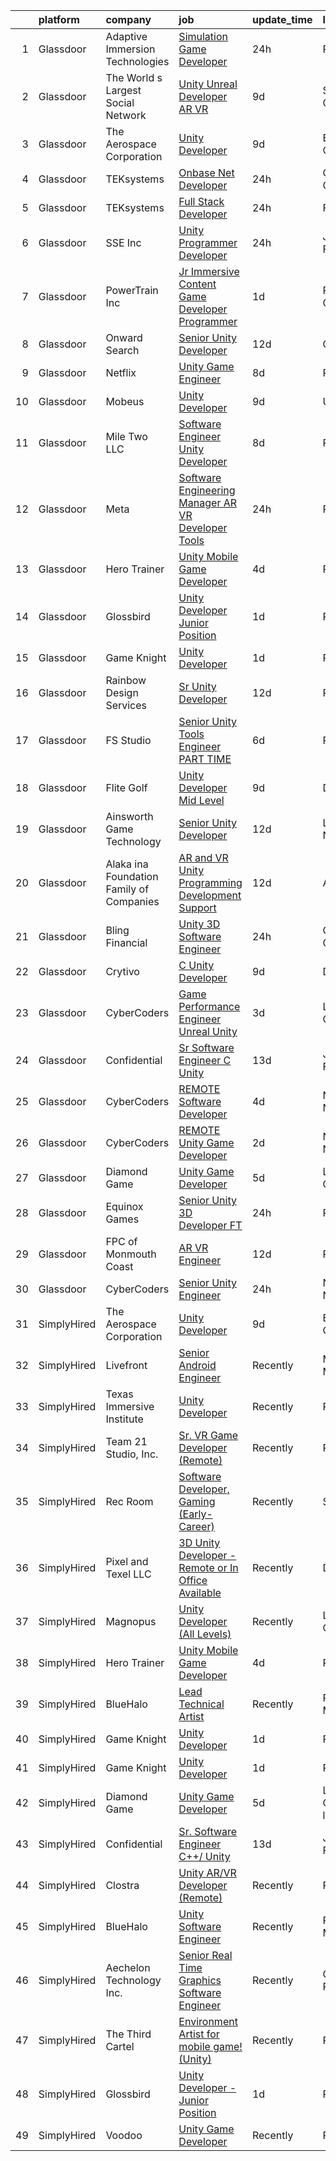 

|    | platform    | company                                  | job                                                                                                                                                                                                                                                                                                                                                                                                                                                                                                                                                                                                                                                                                                                                                                                                                                                                                                                                                                                                                                                                                                                                                                                                                                                                                                                                                                                                                                                       | update_time   | location                    |
|---:|:------------|:-----------------------------------------|:----------------------------------------------------------------------------------------------------------------------------------------------------------------------------------------------------------------------------------------------------------------------------------------------------------------------------------------------------------------------------------------------------------------------------------------------------------------------------------------------------------------------------------------------------------------------------------------------------------------------------------------------------------------------------------------------------------------------------------------------------------------------------------------------------------------------------------------------------------------------------------------------------------------------------------------------------------------------------------------------------------------------------------------------------------------------------------------------------------------------------------------------------------------------------------------------------------------------------------------------------------------------------------------------------------------------------------------------------------------------------------------------------------------------------------------------------------|:--------------|:----------------------------|
|  1 | Glassdoor   | Adaptive Immersion Technologies          | [Simulation Game Developer](https://www.glassdoor.com/partner/jobListing.htm?pos=105&ao=1110586&s=58&guid=0000018243930a7dafdf5627b1c2985c&src=GD_JOB_AD&t=SR&vt=w&ea=1&cs=1_9bb57b8b&cb=1658991086596&jobListingId=1008033134992&cpc=BAB9AA3F436D8911&jrtk=3-0-1g91p62lcia3r801-1g91p62lr2a6o000-8696b9e614df0506--6NYlbfkN0Ah9U34QtNT-Rg7ow0I6j33eRcaaM9l7k5iW_6MlROAU0HQnuUL2uxLKSiskT1dvNKJrLJNOcVfRYh6zJkw4erGg5h66n8ksKwr6mUwUADIHrzs_MmvP5G2FHV5Qsh4jlJ6hb429Zq0t_uQi2QjuGsQrYuVHVmrbkVoaVQkHIdGtPuDinc7CtWL0V7Omp8Ej6dYUGXT2LBkMaS_z7lC5qa4gE0wbJsCaLkRxgnXg7Fc-Y01JJgO-YL3ZMdEjWMq56lF92ojn4i6D6WbOinOj1YSoDfvvIa2asPrN-zgHBQCQ7oDTyUF-VQPqzIcHbkBzC-45_KkLZFfR7GpYfoN7ty-y4uQDKHaQQCeLT5eVgFKVcHZinIkHtf8Ipu42w64K39hiGEK5lMLBrQ57dzucbC1jBXbdue5BUmbTyAcizokI4sNk4ci635L7xQ0OXFV-Q9Pi6v6YoNViHd9GHqdm8LlXezglLXC5LjBqjD1d7jCrH9Ly2Svypni_FnmyNy4FJg%3D)                                                                                                                                                                                                                                                                                                                                                                                                                                                                                                                                                                                        | 24h           | Remote                      |
|  2 | Glassdoor   | The World s Largest Social Network       | [Unity Unreal Developer  AR VR ](https://www.glassdoor.com/partner/jobListing.htm?pos=113&ao=1110586&s=58&guid=0000018243930a7dafdf5627b1c2985c&src=GD_JOB_AD&t=SR&vt=w&ea=1&cs=1_87c53de4&cb=1658991086597&jobListingId=1008012651983&cpc=C4A69CCDBB3B9599&jrtk=3-0-1g91p62lcia3r801-1g91p62lr2a6o000-6a9687f16436b173--6NYlbfkN0DSgjPPcnEdvoK3uuxfISLALE6pB1FR7YSHOr_tSg5_QGIhoz_2VqUepdcKLBLI_zRvkDZhvtF_k8miCmwKmbQ_d86ghCkWK5Iyn9zY4XJYRa_cJlbg1rLK4zZUQXMOjDscXw6-RhjxJQyns7_2qNLXsUWksOCT123nD7wpF_Hivl8vz11EM2MF6o0t9Tm5l0PzRYLw1yBYJQOMtp1jjto4DmKa5rrvUzFAXrYY6M1MCnBrzxX8qlzBLKZtYXYaYdSo0JojmxPxOyN3kKoBO-yZWYOWPUNwhqAgflpop3yQXJdis0I47hPl-7riuwHhZwWjC8y7SqtQHbwr1iyRoka2MuVIoOCvC8bBadAWDwlKqe7miyQWBwwC188bK35oNbiXpBDyTLJio5V4yX0f7fCYqX5mEhjNu1ywAUV0IKv3wpLHaSbbNBP4h40jQx-ugkZWyJGLWbKXXNeQxCvo5aSRXfNaPaeT9nkaWyBoQUV7CsY_ZqF9daXjatwqTxERHycbjgpeIxDDIXW02w8msal41DD5eF6kYVhEQGt4Bqvo5iKBqYV6lhyju4X1cbk-rL4R4EDd0LA4V0Kl2ZHFoK5y)                                                                                                                                                                                                                                                                                                                                                                                                                                                                                                 | 9d            | Sausalito, CA               |
|  3 | Glassdoor   | The Aerospace Corporation                | [Unity Developer](https://www.glassdoor.com/partner/jobListing.htm?pos=120&ao=1136043&s=58&guid=0000018243930a7dafdf5627b1c2985c&src=GD_JOB_AD&t=SR&vt=w&cs=1_96c33d3a&cb=1658991086597&jobListingId=1008012132764&jrtk=3-0-1g91p62lcia3r801-1g91p62lr2a6o000-fef2804917813571-)                                                                                                                                                                                                                                                                                                                                                                                                                                                                                                                                                                                                                                                                                                                                                                                                                                                                                                                                                                                                                                                                                                                                                                          | 9d            | El Segundo, CA              |
|  4 | Glassdoor   | TEKsystems                               | [Onbase  Net Developer](https://www.glassdoor.com/partner/jobListing.htm?pos=111&ao=1110586&s=58&guid=0000018243930a7dafdf5627b1c2985c&src=GD_JOB_AD&t=SR&vt=w&cs=1_eb2284d6&cb=1658991086596&jobListingId=1008034370842&cpc=FA84DF7EA1EC2398&jrtk=3-0-1g91p62lcia3r801-1g91p62lr2a6o000-0ca14e4fe02f0af5--6NYlbfkN0AuKz8EBO1xHDEL7V2YF9xF3dC_I9B9i-Zw2Jh8clPMK9BxhHDJszxSyW718EipT5PPxAi5weMtksqF2vHBJ1G3YOgLiPeHRisl0cNCROr7fHRVG8GJ_IWmEd-ORzkrENZOOQbWIU9klR3w_H39LluH1zlO64Npoc8gR3MbTLQDhBirq39XGIZXVVGH3M-Fvl1M4Fw5YCgtxjAaa27y6R2HWhDIyIrMmLMxi7Hq6XBwORhyr7-DxO-3exAg3p7qkDCtmRIwKiCidXGBUfyPSRcdOiTU4mR29uo1lkZw1yHwQuDzmHFipclfYJuzDm38nTO3pBVnHowJ4XD4jbc-UU3YkP9rn0snKx3jtFEU-s3EVgArPF8uUOSuvPBFpvuTygBA4ASCyudm3uf_N6ak4SnqmhweKLN2r5bHrAinvQHjpRThtyTajsR7Fmxcl3nrgRdJbGDZi5AI5aBId8nhDRRRfh_MamvcsDsRkn0asGu9jyHs5Txz1LC3gtThg0jXlKo4LfM16IikSGuLfz2BAQ6Bq9wtganzDJ19efqmxYGkSsia1_XUYb9UVJN195MVYR0AeB-ZJBBDidjVDPTta62ba3BiCDP7yI66CzOmIhqdb_cQUsrpZH8keGwU9S4B8Ij1PmY4Fjm7ul_Lq-fiwhkdwa_Pq2PkZ7GcIA0ZzfY4dmA7lQNlJ5KxW337k-SmsEZx0K8mXG1yjVp3LpaboTVHcXSUnEV0S1_jbKxSwJusicpHp1mzOjFe8RlsS8brhwPReyeAYxiedKp6D7E10LQ9ANC2wy_aLTWFYBYAWtSqfUrkx-xqAPTCSCnSUtlw-DGm-BDxUouqdIWR3AXaIxbKmIXWHU0VHsaAiZooC9Wgm0N4Z25fS5kG5rDCXnDURHfZKZQF8zfmyXoHAPPTXgUyjkDAe4doQfBoht2iY_CAoPVRhfZTClLvvMZX731oeIlGwPdOIDBX8p125SdM4oGy)                                                                                                               | 24h           | Columbus, OH                |
|  5 | Glassdoor   | TEKsystems                               | [Full Stack Developer](https://www.glassdoor.com/partner/jobListing.htm?pos=114&ao=1110586&s=58&guid=0000018243930a7dafdf5627b1c2985c&src=GD_JOB_AD&t=SR&vt=w&cs=1_0098af7f&cb=1658991086596&jobListingId=1008032881835&cpc=0C139D4CAD5A6DB2&jrtk=3-0-1g91p62lcia3r801-1g91p62lr2a6o000-02bd1351e652d860--6NYlbfkN0AuKz8EBO1xHDEL7V2YF9xF3dC_I9B9i-Zw2Jh8clPMK9BxhHDJszxSyW718EipT5MhhZ-P2MQqZZZOjxl2CMmEhwNuO9vErBFWlB8wpi3t98uJM81mUP-eJr2GvESfoMkzqIWibMgmc7qi9t3ARi-UOeDuxaFY9wXLXWtDTbNuoFDexJ66zMxHg7MheQXyIBwTxqQlnoyY6nxUAKpUu7AqH7fgS-7hCd5S18k_mOhSd7ctTM47GanHWJwoO4gD6TqCN4e-xoVwaw-wnXQDHAHJL7Rif-oywLtGZ_Ys4vbOx38JqREaWggGArSI4rBU0tYRcDnVgmexfWcRVpkUVqdNsdstkLEGWMh4cmQbduellx3fbfmIomxbDVUm6W9KVSEg0XE2zLmwmXSNDn4qzeaFSoCvQri9TFXQMrDUHrsSs4zoqsqLzB9igH0o1Xns4onvjyb7F4DqqkcPAMroZrkXeBYDCEUBnjnmE9eBQb8fzFly4uzc2yiDN3HjhxcuA4nmDOLEyWOtFUPEKF-5E76N7BCVyGcgTc_nn-BBXDCtQwXPqNtnlwYTsnHtqQ2AFAFsallGIoec8HvjiB_Y6LnkkV67cpNrly--ib0cdKW9T5JizotUoGH4Vij2OH0KLKOTClEljR7nKSXnxjbONXF-6jWEmGoYQX1BZAhtKL0FDL7wxQ73qSC9ex7VobrNJB3guwljgEED3Lpf8eYnEVuPf_Tjtla4xoPpM84VvO3DF-omn_VVP5C-75clgmqNh8vofxRPMBqV0NrfZg9b9XLyQadWkQnWoWZR5RzArfVpS0rn-TtlcMqxC0AuftJJlU-mPjWc9uZSVg8jjc5-cCz1NzaDH3WH51Q6WHGYfeG3J1c3LnoXYSKjSfIOnskB-5nK6seGn78PVyJfuLmRj3uJiAEboV7HjIkrEp4Vhatew7VI5O0mB9hpVGSwj1nUVuR6OD2xuw2_TjeR1J-UK11Y)                                                                                                                | 24h           | Fairview, TX                |
|  6 | Glassdoor   | SSE  Inc                                 | [Unity Programmer   Developer](https://www.glassdoor.com/partner/jobListing.htm?pos=103&ao=1110586&s=58&guid=0000018243930a7dafdf5627b1c2985c&src=GD_JOB_AD&t=SR&vt=w&ea=1&cs=1_7483bae2&cb=1658991086595&jobListingId=1008032952269&cpc=DFCAFF9DFE7B86C3&jrtk=3-0-1g91p62lcia3r801-1g91p62lr2a6o000-c60d7b5e97d280c9--6NYlbfkN0AtlW_omU2Xx3W-19HQ_drmTKCWebiHnmA5lS5PDL5G8VZrnQuVcD_r9GbyfiHorOaVlqJFcRuC1tCYXXK5McGjtzs1ZBWqtl6s_28ZvrycVHNB-dJV-WNASvb4z_IRjy9G800QBPtoWhyEF-J9jMGnGMskKsuKQflc6YHbTIhhYVP3OUbaGisWKhNoFkq1gg72QZsgW2CUuMePFf3CYPLoB5fnq0cqTBjDB7aRm6GKPbJdbqff4bq-r9QrUqNEhqV7w8NZeGMr6RIdlffApOSfbsGr1vmX_v6NAOLE_tZBP8RjR12A840t4vQZdEw50_0O14dKEROrHNcHUdWGHjLS2m0QU1axYm8Gqhw6tIZaOYhdgkWzpKZaRpeQ4DJskGAbGX3tK69IKdkMVuMjSYV31zJ37EMnvugq6QDE27Ull0uqP8hQ7u0C4PnfqnSbqjFU4mEQmI4GwyvZNDuJOM_Zok5c3ZIXKrUXVIbBp4peDqrOVQPSo7Xty1W8Nzrs-gOHXZozP0eg6w%3D%3D)                                                                                                                                                                                                                                                                                                                                                                                                                                                                                                                                                                       | 24h           | Jacksonville, FL            |
|  7 | Glassdoor   | PowerTrain  Inc                          | [Jr  Immersive Content Game Developer Programmer](https://www.glassdoor.com/partner/jobListing.htm?pos=107&ao=1110586&s=58&guid=0000018243930a7dafdf5627b1c2985c&src=GD_JOB_AD&t=SR&vt=w&ea=1&cs=1_d2abc91f&cb=1658991086596&jobListingId=1008030602062&cpc=DE56C24FF6DEC286&jrtk=3-0-1g91p62lcia3r801-1g91p62lr2a6o000-f62ff9b56f72018a--6NYlbfkN0C2SVAOpOeIWQkPp9EeCSLxTLheLRty2uanDx8E9nXZ3pmbkvOHM_Gwwus2r3fNoolEYkN1VGJpPfjyWCegGSMp0iAO4hKGzb6Q48tkl4LCq-6KpGg2T1_3Ll-GSlQ-Sil_K6KIm6ILenfzWCP46nXt0XaF9-PwC6Gzt6nZD1_lkilBD3wpoUy5lEiDlmsZKwsV2jdEtfpb6A7Iwg10VrbAMePjueWPtG-EucJ8xWSrWLssC5zVbdJJ54KusRLeOcPMUUwjlbLPdF2gvaQ2GCDGXiNBKbkTQzWfbrpVhf7Ry_h3NXkY4wvO9EfYct-quqJVr_YtpRv7QkDgGx1igfOwMVMQBqRqsMmRSWBMzbhZ-1jg5Bjrd65hPszS9goH-Awxih7JOUs_WXcpRTM8vbzr2vPf5RF0AZRxg_jvMuqKbGJiiwn8xHFifugYQV60-ZqbcIiVuG9xmRIoQAmQ8M8X9J_AliLdu2MCHXT3cBycAihPr-Zr7j_mgrTJZOKpcSHqW6tfSj5jJQ%3D%3D)                                                                                                                                                                                                                                                                                                                                                                                                                                                                                                                                                    | 1d            | Panama City, FL             |
|  8 | Glassdoor   | Onward Search                            | [Senior Unity Developer](https://www.glassdoor.com/partner/jobListing.htm?pos=106&ao=1110586&s=58&guid=0000018243930a7dafdf5627b1c2985c&src=GD_JOB_AD&t=SR&vt=w&cs=1_165c05b7&cb=1658991086595&jobListingId=1008009126466&cpc=C0FAF87ADD587446&jrtk=3-0-1g91p62lcia3r801-1g91p62lr2a6o000-a00b5ca1fb24b99d--6NYlbfkN0B7YoEZZ2QAGDyEGGmBPAUWSHc1Mt3sMCn9FehKcWA3w8FH2hNAUDUUK56wYZ9jEGsXCxu_85K9uRy8dOwbEGhZNxipk61hwP0-Sk-yec9ZHp0cveDUNV7Ty3Fe5lxwgZMJjTROxwIX3CoB0-Hqf7feHG1fmuiRwJl8CuBisDYKFsTOaZffaNu6xHU5ZmK9W09hzA9pHl9gWjgeFjHykEKjnKadXDkj2p92C9t-eAIA3UFRYlfPBAy77yLWefKFQRQCDNDbHjZ8U-rokXQra8eaJYikTHiKYoMqTEyqMY3fHrbfsGV9joMXKBatsC_c25M8NnwnQMt6lhMB4EjJdegAHD_XQqY8-RVfNAtwI77b-43x_8EXNP5NYw6zkHL59VvDhx7osBMhxwp0M8I2VMAMbT7lrivwr9QbpF8CEOwADu5CAdSJ1Vt2hRGs6SNhg_uEb7XesR3_e2Y3mDG00qrRfH-i0pAxYEinPwxEzrq_GiNfTwWq68Ddc0CwyhWRcxdI1ugWcT6jR15gjp_5we6VWj2E8lSZUzoALjR4H9002kb6apPpMxx9fKLTYEW0NJqwUqmAdRaWNzZiSzpY5LdtEjK733vaMG0XjGHtjXOBdUbD00OpqV_RMMKco-YRbsWFJLYofRe9yZlUzRPNMUoNCuOSO-wdjB8cpiSGY-B11pSR9J__NKvPvhjCnJE7NPOfvOvKiocjMnyclYbFwKQ8xbZRbG6cDhe-2IsdGVNcre0BSg6LPMiT6zBVU6klUslQkA_TN8gvwWgKYivMz62dZVTz0NjjG_9yT1gElJuxJCFvXmLFxc3RwW7MUEcYxp21oNqLphThOU13yfRgiUNz2yi6mF8X6lSN73PFNxoMxJfKKINh8ZAsO7I9fxMxrXLcAjhE8gujjuE22V039AIJw88K4wtqhGkOU43VcObVXaW53Cuxgi-pF9QizZzJ3SYZ8_wn2k3PvGb2-lz-wzrr7VhM_t3WGP_ygD_egfKqxar1SixHOo6l)                                                                              | 12d           | Ontario, CA                 |
|  9 | Glassdoor   | Netflix                                  | [Unity Game Engineer](https://www.glassdoor.com/partner/jobListing.htm?pos=126&ao=1136043&s=58&guid=0000018243930a7dafdf5627b1c2985c&src=GD_JOB_AD&t=SR&vt=w&cs=1_78414b2a&cb=1658991086598&jobListingId=1008015997451&jrtk=3-0-1g91p62lcia3r801-1g91p62lr2a6o000-f56fa1ba437b8b5b-)                                                                                                                                                                                                                                                                                                                                                                                                                                                                                                                                                                                                                                                                                                                                                                                                                                                                                                                                                                                                                                                                                                                                                                      | 8d            | Remote                      |
| 10 | Glassdoor   | Mobeus                                   | [Unity Developer](https://www.glassdoor.com/partner/jobListing.htm?pos=119&ao=1136043&s=58&guid=0000018243930a7dafdf5627b1c2985c&src=GD_JOB_AD&t=SR&vt=w&ea=1&cs=1_c58146fc&cb=1658991086597&jobListingId=1008012455848&jrtk=3-0-1g91p62lcia3r801-1g91p62lr2a6o000-8725804754ef9c43-)                                                                                                                                                                                                                                                                                                                                                                                                                                                                                                                                                                                                                                                                                                                                                                                                                                                                                                                                                                                                                                                                                                                                                                     | 9d            | United, WV                  |
| 11 | Glassdoor   | Mile Two  LLC                            | [Software Engineer   Unity Developer](https://www.glassdoor.com/partner/jobListing.htm?pos=130&ao=1136043&s=58&guid=0000018243930a7dafdf5627b1c2985c&src=GD_JOB_AD&t=SR&vt=w&cs=1_dfb15292&cb=1658991086602&jobListingId=1008014844011&jrtk=3-0-1g91p62lcia3r801-1g91p62lr2a6o000-b0d645c653b624b9-)                                                                                                                                                                                                                                                                                                                                                                                                                                                                                                                                                                                                                                                                                                                                                                                                                                                                                                                                                                                                                                                                                                                                                      | 8d            | Remote                      |
| 12 | Glassdoor   | Meta                                     | [Software Engineering Manager  AR VR   Developer Tools](https://www.glassdoor.com/partner/jobListing.htm?pos=108&ao=1110586&s=58&guid=0000018243930a7dafdf5627b1c2985c&src=GD_JOB_AD&t=SR&vt=w&cs=1_2420522e&cb=1658991086596&jobListingId=1008033314231&cpc=BCC169F53084E245&jrtk=3-0-1g91p62lcia3r801-1g91p62lr2a6o000-2b621683bd873ed9--6NYlbfkN0DYl4UJW4r1Vl7FEn6T9F-rD9lpC-0oMJVSiWjK_MGUd5ZxEn957iThda3zHpNlLYMzIMMofjPsMcFAgfZAR4LPTm-VfDD-IC2pjQZ-ok1-flvlvJ1mcUYmCTq3w-eLjkBh4J2IownPfHKQQ57-Cu7Hgz3SS69Euod-Q4gtsyimYu3cZvF6XCUCIVBdM1nOa3xlpfgwG_apEiz-ehMasLIcJ4Czh-FL9pp3er7VNsoayY4i7AQc3YOoAg0E7KRlgcmiXfiIWM_II3yWj9N_eqzoebrJ1BZk496espS5i3WJL4GWe1tlW7Sl0xQuzPe1W0bstymVVKzHEwRKqN20M-8ddQy4QFId4LDY2B0N8-lyKx3PdS1HnrSs9T31gKPrT4hRmxVCPLDkPUKdcKtD94QPN7cehSS44RWwsoq2M6sh3pw6sT0ZN0Ze-DgDeEhqPRD5iDZh_U3pCsbxuck9Aj5o4mnXGoHXHwGKz3-r1UZyNc9MfPAjPyygO4yO4VokvUd6watcymPntI_ZE48pXRqo156O1Ht_8dTwjnyvnwtdnAgsWcxVL-19-1APdyK08VDbC6DDsXP5hkZ_lJ1BGJvRdjjQx7vXc3V789zbeMfxpbrJhpIfXnEM514lgGgUbb4AuxevqupvnFxFFdLdjnWVmfpaGxXOwYvyJuFrBWCqldIsXjQKkS3z7UANmEmDThgKmaC942BZCfkqMUFxqifcH5s1t-3HAX72WslSU5ZEuuRBdsNcsAr0dc0sxuJATfwXhOV7Vl-nnWdhj7o7LrRhIErjpTYr9q4u6WVNsDzRS4ZNB3a7I-bEOIP7mIwdrYscA1RTvXk6YS2aretzQZdgFHBqhj-zGCoXTcb9Qbqs_tgzZ9PvAW_4Qq0HmkxMxJOais_fVgYojkoDk3YyrB0tnP352Sub9rLJouJhYH_RIWeE53ztBOwgSK23WUS-sS_hy_0j_I4G3HcrgMzJit4N6qgGW_temeElUR7watvyNPdnuOCTkdUbz0soxJJUCPcpxvG5n5FvKqA1ErHaPd1bZnnK0uckSRs%3D) | 24h           | Remote                      |
| 13 | Glassdoor   | Hero Trainer                             | [Unity Mobile Game Developer](https://www.glassdoor.com/partner/jobListing.htm?pos=121&ao=1136043&s=58&guid=0000018243930a7dafdf5627b1c2985c&src=GD_JOB_AD&t=SR&vt=w&ea=1&cs=1_af4caeab&cb=1658991086597&jobListingId=1008024775969&jrtk=3-0-1g91p62lcia3r801-1g91p62lr2a6o000-99541d7b00e6f9fc-)                                                                                                                                                                                                                                                                                                                                                                                                                                                                                                                                                                                                                                                                                                                                                                                                                                                                                                                                                                                                                                                                                                                                                         | 4d            | Remote                      |
| 14 | Glassdoor   | Glossbird                                | [Unity Developer   Junior Position](https://www.glassdoor.com/partner/jobListing.htm?pos=118&ao=1136043&s=58&guid=0000018243930a7dafdf5627b1c2985c&src=GD_JOB_AD&t=SR&vt=w&ea=1&cs=1_7b42597a&cb=1658991086597&jobListingId=1008029944967&jrtk=3-0-1g91p62lcia3r801-1g91p62lr2a6o000-151576934f07d12e-)                                                                                                                                                                                                                                                                                                                                                                                                                                                                                                                                                                                                                                                                                                                                                                                                                                                                                                                                                                                                                                                                                                                                                   | 1d            | Remote                      |
| 15 | Glassdoor   | Game Knight                              | [Unity Developer](https://www.glassdoor.com/partner/jobListing.htm?pos=102&ao=1110586&s=58&guid=0000018243930a7dafdf5627b1c2985c&src=GD_JOB_AD&t=SR&vt=w&ea=1&cs=1_7fc8eb91&cb=1658991086595&jobListingId=1008032055088&cpc=1D891ED3EFC3904E&jrtk=3-0-1g91p62lcia3r801-1g91p62lr2a6o000-bac7e78836c4a3d6--6NYlbfkN0CN58sshrO6gM5m_xLiCzywlEx7J3Ic7XqhKZciExLCRDMpD9HyF5OmAOILyBi6JmHVFtJQCTSz-6IEuaCvoi26OWMqsKCJ9rNIuAa58Iwai8gKYaxcSqaAcKar_arilavrOjs4Fd2Gzz3AdxjQ4laPcz8WP9t3pMWyT0r1uuftEQoQylyf9_uTP0DIqboHrUXCR2_r8bzfQiAlim2J-GOLK1JEHUpVwNe7MuW9jHbXigpoLV7WEuEHZrNriJZUWDjbWFSEvvTs4lClMyGmd0i0yTGRo0MntvKXhtyQHU5o6cmq3ScgtFRRBA-Y5Ww23KndErgitSsjdTDyh08rZrtLR8YlxAburWvJ9xGKqWSq18fOYvLNoI9gKk724g0SiH38A5fRvd76E2FH5j-REwy8p-wGhwNxxML-bJIU4w4tL1x8lAB5RX8LmFZ1q_sIbAANRa3ihiiSwn3h1lYFpaZ8vgp4Tn8gZkGnVlw62rjHFEH0PF4y6rcJSUBTc4a50tE%3D)                                                                                                                                                                                                                                                                                                                                                                                                                                                                                                                                                                                                  | 1d            | Remote                      |
| 16 | Glassdoor   | Rainbow Design Services                  | [Sr  Unity Developer](https://www.glassdoor.com/partner/jobListing.htm?pos=125&ao=1136043&s=58&guid=0000018243930a7dafdf5627b1c2985c&src=GD_JOB_AD&t=SR&vt=w&ea=1&cs=1_fc6e7eaf&cb=1658991086598&jobListingId=1008007915028&jrtk=3-0-1g91p62lcia3r801-1g91p62lr2a6o000-bd6aaf863d3efcb2-)                                                                                                                                                                                                                                                                                                                                                                                                                                                                                                                                                                                                                                                                                                                                                                                                                                                                                                                                                                                                                                                                                                                                                                 | 12d           | Remote                      |
| 17 | Glassdoor   | FS Studio                                | [Senior Unity Tools Engineer  PART TIME ](https://www.glassdoor.com/partner/jobListing.htm?pos=128&ao=1136043&s=58&guid=0000018243930a7dafdf5627b1c2985c&src=GD_JOB_AD&t=SR&vt=w&ea=1&cs=1_9fa1161a&cb=1658991086602&jobListingId=1008019916474&jrtk=3-0-1g91p62lcia3r801-1g91p62lr2a6o000-23529c7ceaab3f6a-)                                                                                                                                                                                                                                                                                                                                                                                                                                                                                                                                                                                                                                                                                                                                                                                                                                                                                                                                                                                                                                                                                                                                             | 6d            | Remote                      |
| 18 | Glassdoor   | Flite Golf                               | [Unity Developer   Mid Level](https://www.glassdoor.com/partner/jobListing.htm?pos=104&ao=1110586&s=58&guid=0000018243930a7dafdf5627b1c2985c&src=GD_JOB_AD&t=SR&vt=w&ea=1&cs=1_54ec2888&cb=1658991086595&jobListingId=1008012200941&cpc=9FE5D8D7282D4400&jrtk=3-0-1g91p62lcia3r801-1g91p62lr2a6o000-2ed91eb2bff1af8a--6NYlbfkN0D_KRozbKJx95I3LRYgbj09bqBDFeyQG4s8tCOB31p2DFF3XWjUbq1KyFIz2p5qTCcJE-tfDGeItgF3YqsHxqmWmv_fe83BmlIU0WgDu5uJxBbYiuDddGZhBDpUzgYV_vmtzXvB08EMIDWI2OXG29cWyCnCkApuGpnUrcgpkVhp-EePomp4q814zikpbXCgdd2enet-KEJXJlDah-ZjNX1TBkGImrddhBGr704_eDRtTBn4GK-MFWYnvoi3BnEwMJx79Jg9dWsQvbsSObDaA8Y95SVp8AS6i5TiwV4ls0ijavUtLhb2rKCoi6PgI1kXm-9yr-p6xZmscMuCi2Q3Bg1IzWKqCDYd1X7zmbXWCpF9K5cxGoX5HBh1jzDcYA0aCItlCLZjw3QoLeNLHUa2UsMq8NEU4siPs8yQQH0AGe6vClMsAf5FPwt1EuUs1WfCPC55W4W7DLr_4riCtcZeSsfVusNnNLP4lu_dNWjw2S0FHM19EFPQRqWXg8kH8SAYxXukEvNIqBl1Ng%3D%3D)                                                                                                                                                                                                                                                                                                                                                                                                                                                                                                                                                                        | 9d            | Dallas, TX                  |
| 19 | Glassdoor   | Ainsworth Game Technology                | [Senior Unity Developer](https://www.glassdoor.com/partner/jobListing.htm?pos=127&ao=1136043&s=58&guid=0000018243930a7dafdf5627b1c2985c&src=GD_JOB_AD&t=SR&vt=w&ea=1&cs=1_87812b61&cb=1658991086601&jobListingId=1008008228206&jrtk=3-0-1g91p62lcia3r801-1g91p62lr2a6o000-e4ab6642d59f7f91-)                                                                                                                                                                                                                                                                                                                                                                                                                                                                                                                                                                                                                                                                                                                                                                                                                                                                                                                                                                                                                                                                                                                                                              | 12d           | Las Vegas, NV               |
| 20 | Glassdoor   | Alaka ina Foundation Family of Companies | [AR and VR Unity Programming Development Support](https://www.glassdoor.com/partner/jobListing.htm?pos=110&ao=1110586&s=58&guid=0000018243930a7dafdf5627b1c2985c&src=GD_JOB_AD&t=SR&vt=w&cs=1_b001b829&cb=1658991086596&jobListingId=1008008179347&cpc=1CBFC3E34E2A31FF&jrtk=3-0-1g91p62lcia3r801-1g91p62lr2a6o000-1a5c3b0624205735--6NYlbfkN0ChVmeEeaXfnw-D8ZhSBdgPTvIDVQB7yRHpNgp4If4E6FrBwtCQqberTJMHU1ejjQVrSlu7gcF4s0TOADoLFHl9hHoXrx-KEyxEwLS_QdQc51h4fVsgPMIhs8t73MRQSyvC-lYrbXLVA293Zx_8E2RsEz26rpxkz_1ZcxRRZFSGkX1R90YsCDPEMKqn-sJjEqQLijA3y1HQLF-rqpYnG1Rn92odrnYd5rCgLHIMbCEeFhb9g3WVIplgqnfwsLtTfPEB0JpMxohAv0y7YSQGFwHZvaWDEND22GuGJJp6SpF6RGG4vCn3pzZiSG1ZSntFTK5JUe1yAdm3gPGw6fZzf85_z0jEVxq1tEJmy6sqdAsyZK09_08DDaI9ggG--NVi7wfFnQxTuC6gHWBXTYDrVS6PHjm0a7KOvJJqlx5nDh9awj5QMrD_mWiVX3Gw-YqflDlgnpwFMTFW6C4zNYIebGh3eQ7l6hR5fhrJEkMnRmM60r1NGiR-JSyobpzAELaHljJtYH6S1A2saC5asmGKjGSOG7MdkO7gLyGdb_4NyRoaxlMhqH3FJI0HNrd0ZEAVtSF_EbDYZEYDWw%3D%3D)                                                                                                                                                                                                                                                                                                                                                                                                                                                                                         | 12d           | Atlanta, GA                 |
| 21 | Glassdoor   | Bling Financial                          | [Unity 3D Software Engineer](https://www.glassdoor.com/partner/jobListing.htm?pos=123&ao=1136043&s=58&guid=0000018243930a7dafdf5627b1c2985c&src=GD_JOB_AD&t=SR&vt=w&cs=1_85b5d9d0&cb=1658991086597&jobListingId=1008034440736&jrtk=3-0-1g91p62lcia3r801-1g91p62lr2a6o000-abf141828e4bfda1-)                                                                                                                                                                                                                                                                                                                                                                                                                                                                                                                                                                                                                                                                                                                                                                                                                                                                                                                                                                                                                                                                                                                                                               | 24h           | Costa Mesa, CA              |
| 22 | Glassdoor   | Crytivo                                  | [C  Unity Developer](https://www.glassdoor.com/partner/jobListing.htm?pos=129&ao=1136043&s=58&guid=0000018243930a7dafdf5627b1c2985c&src=GD_JOB_AD&t=SR&vt=w&ea=1&cs=1_fcdd2165&cb=1658991086602&jobListingId=1008012537164&jrtk=3-0-1g91p62lcia3r801-1g91p62lr2a6o000-65537319ab90b10e-)                                                                                                                                                                                                                                                                                                                                                                                                                                                                                                                                                                                                                                                                                                                                                                                                                                                                                                                                                                                                                                                                                                                                                                  | 9d            | Dallas, TX                  |
| 23 | Glassdoor   | CyberCoders                              | [Game Performance Engineer  Unreal Unity ](https://www.glassdoor.com/partner/jobListing.htm?pos=117&ao=1110586&s=58&guid=0000018243930a7dafdf5627b1c2985c&src=GD_JOB_AD&t=SR&vt=w&ea=1&cs=1_1869f306&cb=1658991086597&jobListingId=1008025415322&cpc=AC285F3A3ECA6BB0&jrtk=3-0-1g91p62lcia3r801-1g91p62lr2a6o000-fd464f49add260ef--6NYlbfkN0CpFJQzrgRR8WqXWK1qKKEqALWJw739KlKqr2H-MSI4eoBlI4EFrmor2FYZMP3muM1jAE7yYqBMhVSTNmWzAaPDHF__SsFbqk3LUVFWHwveHizOyyGlbwrqjT1zqPg3S99_NqaRZ8y5dv7xzc5aklQzzSp2Pbq5j68kFllW3r7ZpoYRgCJhAfalTf7Se2NMLmS2kQV7sKjMpcIswsFL6WB570Bv67oBY-4XUAsaKGF1zzS_vGZNt-ytHPlcBcIjNm0z7CVfmQt3CDlb2_GegSwrIdKvdsXt45qfBA4DLDGdn69bJm-s7ai_3HqhdCtliK0JWPZxm-II1RJjzTPVzhAvpUC2KWnJmrXSOkWoIJ8LyJIBlFFeegWdrnsBzsl_J_knlcIM2myTBJCgF0sJs-WYASM33zMnIVJrYK49ALLYxYqbsoWw0jTp5qa38BKWpE_geC5ANyiEm11y6QtwJ69_-OiD7pqF23xFbXTk2VrflY7tp9Sg0MSG4doQlm-6NX3JougmLB3iSBxMFJdEFeJ__X_9hJsS8L8KATStN-Lq4R9NKAs-88W3h8a5hr_WDokFmZlJ49j4prYI8GauqMtsdtjURUhx9A9YVEkRuiJkndd7SRgH62hyOB80FnCvgAcrDyKvT_F7R5JCsFEk1ZeTRFyoBuNURY1tPzRjbIW_KfeR9pWufDoBXx7oNvUpnNvEaUz20v34qhAaeF1GnCVrNeydVg4pkAW8uktyMx1CS6-91Syf3sjqgQCqJ0oUWz8_aj8CzwtUVWkRIC_uXTempR4t-0GZGn-HHG63jgE-LyLMmz_CjQ5QHX3iQW8TOd8Ox_lVKbbwSAfoxeuQtidJY2OhH3BMFnTXuEkyaj_7Fmq12_T8A7cTKfAyc9UGG7wk__E5Qek3cOePA68zLtm3ywr3PxnSJOpnuXFXcwsSq3KbJWr-BWC_dNLJRL_fIRnzctQwC89uuXloIIOaYKSJHIxdNAb_odpxZ-3BEzzbSJR_YnXGoBpT)                                                       | 3d            | Los Angeles, CA             |
| 24 | Glassdoor   | Confidential                             | [Sr  Software Engineer C    Unity](https://www.glassdoor.com/partner/jobListing.htm?pos=101&ao=1110586&s=58&guid=0000018243930a7dafdf5627b1c2985c&src=GD_JOB_AD&t=SR&vt=w&ea=1&cs=1_0a4ef81f&cb=1658991086595&jobListingId=1008005342375&cpc=5F003D4E935DF3EC&jrtk=3-0-1g91p62lcia3r801-1g91p62lr2a6o000-067a72b80d2abb4b--6NYlbfkN0BTT1lo8Jwdy_hu5PBsWOg-OgEs4ry3bvHurgSPaoaOHDUcYcEYotkHRmzPCmVzJ9QKWvhjCqs5SK7-meXzu-C2Og6RiuEXT-vHnvW-jlQHSvrMIff6-8-hK0pPlRAXqCIRr4RlOWDbT4iCa6Eowb_JMTaNzT9c87s2_A0QxTOj3dFyVBy3NE4UM214U3WGI_YJvdS_EVf5jZDOBk52IYsHRq-xTf42QgyI0pUZ5Y8BlE54zapeOcy-zzpwSZ4-KJg5Pzydkl586rL_otJjKodQfva2_28INZJNSAiX-kIAK5Z2UewXDdsFlkh6SfuOczIO1-qMuknFkYHwJJu0gMH_aLBvsGpmqJ1_OS8xJAme51ftM23s_NVOzxY_6TztrZLycxEHZzU_YVfUlLpXvoRSwek9CNKjHgAbxXHCaJwvV9-qBy9uC_TcaCfJacXKp16yolrv8hgHwhp9wRaH_7fbfeP7gIvnVpKHPbgqWv-nZea4PnRj744sHWZEb452qIjJ-erfbesGtF0yJmRgRIuS)                                                                                                                                                                                                                                                                                                                                                                                                                                                                                                                                                               | 13d           | Jacksonville, FL            |
| 25 | Glassdoor   | CyberCoders                              | [REMOTE Software Developer](https://www.glassdoor.com/partner/jobListing.htm?pos=115&ao=1110586&s=58&guid=0000018243930a7dafdf5627b1c2985c&src=GD_JOB_AD&t=SR&vt=w&ea=1&cs=1_248bd3a4&cb=1658991086597&jobListingId=1008024604175&cpc=C4A69CCDBB3B9599&jrtk=3-0-1g91p62lcia3r801-1g91p62lr2a6o000-63ad16fc5f1b5067--6NYlbfkN0CpFJQzrgRR8WqXWK1qKKEqALWJw739KlKqr2H-MSI4eoBlI4EFrmor2FYZMP3muM2kpPCFR2etnueEEOJihjdcBuRtLeSFA3EDysX4-fkNjkZKA1vbs-nmckbhpGfxOFUwhlpj_sb4Vs3U30wqsD-lxoQj6Jkfq8qDYf-Or0Aq88U3bAsqzAMWyaHbjyBM2lCx_NsacUZYojlXj5k-yLmAHLeBIFSnUDxrlS2vb628_3emyx3ZgV6wNLstTuh8rCg_2wH-Y8cwqNDOZ_4LL2TNYVU3B-srrAxpIldUSTVPquN54IlMO61BWjNRUtLnk_7CgV4MFU5PW3O1n-gyjIra0KML-dmAy4vEfNJzaUls16x7YsG00TM1NdHQbEsg_BZWpSKCer4BXK12HQmVEHCJawMMn5tpJnMODYhP5dwo-cQkCSU7TTgPcUS1LhKEYIpbzMlvHgWYIbil_GmbyiDqaXwTWfMno1sr6qlijZQ0kcgHH73EzwreoTM9Kcd3x5b9-v7r6BPC0Evs3Fcn1mvWmb0eW5N9LshuObkKP8gulux6UHbxLRURpKlWtxX5EmM_ja6LN9kra7fcyljqT07N3oMMdmo2NI4o_8VOfXlksUNPa8qwCtbk-1fK4408k91jN9WIZOydvZa6-r2xaXDPgANIALrFyoMa4nwTAmtPyDdr9fieOePL4LgN-LjzCOTecY_GlcCUCqJwKtCbkVPBFPSNQkmM_PrgPTAaiZVyEyZ_rN-yWNEVS3tPnzlcXv22N8ip3Yl8DzljX5OZFqE6wjBpAqLWF7zN52k3FP2GdOQR0gyZZIIDeKVcVcN0EeKUJtwfE8UMEOI5GTPwAG9Yd_QISOATrAjZVrHgGmlvRlgbRWOftfoNCP76sxZ0eppHQtzydv5c1kHl4Myal6MFCKt_IzwFC-X_nsnKce-7ASMBQwj0umIcrMvK6Yxr5UzF6jSx18fygnmQIhOLobNKG6QS5Sf98SE%3D)                                                                                        | 4d            | New York, NY                |
| 26 | Glassdoor   | CyberCoders                              | [REMOTE Unity Game Developer](https://www.glassdoor.com/partner/jobListing.htm?pos=109&ao=1110586&s=58&guid=0000018243930a7dafdf5627b1c2985c&src=GD_JOB_AD&t=SR&vt=w&ea=1&cs=1_6be3d2b2&cb=1658991086596&jobListingId=1008028545642&cpc=334ABAF5D42DC775&jrtk=3-0-1g91p62lcia3r801-1g91p62lr2a6o000-a1f7779a8a464e56--6NYlbfkN0CpFJQzrgRR8WqXWK1qKKEqALWJw739KlKqr2H-MSI4eoBlI4EFrmor2FYZMP3muM1_EXMsZV3khz30q2214mpiD1FebvKs2UA2620OtO0C3lZwfLULD9blcGDtGsuMWlW6HV7ErNKSNnY8RD1Y8WmQ4jfOfIXN4udlxNXIDeOVCLTpHaQ4J07-RATp43ty5soYF4R_8GZPfvWfaWlHrBSdatMrA1i_Wqi1hzwOzryy9b425fBKJ3wtUznMaf8_pY6sCTUXwBh3rS0bIeE9y8mKFPIxAzAelSWjG8jGmg272OkMItMlO8B6TAc6YBYbv-5IkgyoGO5wkgKoWu5sKr2NrA0XbE5soDxRxX7wbBFl14AMU_4lUBJZLtGLVt6HIVvi3O_HIu5UIMGfGN3bKO-PxZtgK2vQvQsi2nHkIK9t0IiWAdiyf4wHV7Fo5SnvZD4iCdL0ENScMRJ3cMVRNGhFLuCfSzOkD144f4BZWn_U11XlnoTD-B9VIMFDxHnyRIO6QHZ_JWaFdXj_icjf0snrKwQwzdFntg6pzBr-hNnp0d_30iMYSP7EMHLmdVBPQp-Y_oGCKjA0mLVOFXKDvATZAxI4LmT6s9FPn5knoUMeej1TYKxoqGF3OCx6oK-6haz02n3Zu1b0tAQKjN9MT8MrHC6BHoCy5xjtbyt1kGw0ClpPsXR5e1G1FvNnaYarK33sSMJpeAr585Qs0tlQpjMGdMRnIA4OYhzvmF_hqDj06DpI9M1L4Ca3HdnVSLx4Rfg6WeQi59xxzch0SEXkl04mB3h2MhvZd5VoUUyHQ7yb0qWU-da94Z6S2Ow6aStCwfwqjZyOURmREMa8-iDFe5v1-Wn2bNLojz7RpN7qsGC70MqCZ9njXhnYYzGEl9DuNNU4yqyMnKNViLZNQJoxMHOTMh0rG1LJ7dEGoqglR_FwN1UVX8glF73ImSoHQ2lSkQ6jo2XEAU6Qtk2JgakbOPAI3W0eDnNhd0g%3D)                                                                                      | 2d            | New York, NY                |
| 27 | Glassdoor   | Diamond Game                             | [Unity Game Developer](https://www.glassdoor.com/partner/jobListing.htm?pos=122&ao=1136043&s=58&guid=0000018243930a7dafdf5627b1c2985c&src=GD_JOB_AD&t=SR&vt=w&ea=1&cs=1_4468782d&cb=1658991086597&jobListingId=1008023820319&jrtk=3-0-1g91p62lcia3r801-1g91p62lr2a6o000-b091d1019f06b637-)                                                                                                                                                                                                                                                                                                                                                                                                                                                                                                                                                                                                                                                                                                                                                                                                                                                                                                                                                                                                                                                                                                                                                                | 5d            | Los Angeles, CA             |
| 28 | Glassdoor   | Equinox Games                            | [Senior Unity 3D Developer  FT ](https://www.glassdoor.com/partner/jobListing.htm?pos=124&ao=1136043&s=58&guid=0000018243930a7dafdf5627b1c2985c&src=GD_JOB_AD&t=SR&vt=w&ea=1&cs=1_f21966db&cb=1658991086597&jobListingId=1008033357499&jrtk=3-0-1g91p62lcia3r801-1g91p62lr2a6o000-471d251ec7ab6fc8-)                                                                                                                                                                                                                                                                                                                                                                                                                                                                                                                                                                                                                                                                                                                                                                                                                                                                                                                                                                                                                                                                                                                                                      | 24h           | Remote                      |
| 29 | Glassdoor   | FPC of Monmouth Coast                    | [AR VR Engineer](https://www.glassdoor.com/partner/jobListing.htm?pos=112&ao=1110586&s=58&guid=0000018243930a7dafdf5627b1c2985c&src=GD_JOB_AD&t=SR&vt=w&ea=1&cs=1_46ef6d36&cb=1658991086596&jobListingId=1008008395089&cpc=9C4F014304452074&jrtk=3-0-1g91p62lcia3r801-1g91p62lr2a6o000-6ea360dff88ed17d--6NYlbfkN0CLv2CBgusphKIwL-jyz1jWirmJ0svNnTxHpeNhNaNJDD3B_l9KdkoZlyygzogx0NUkkQBJEELeXyE3aqUkDRqupv7WzzVk10YumWlohhatGi-Z14Ozi3HdFgiZLW4ahInlZBVGSH8DCv0MIbIoKUvFqKzXab9I-mAtpaYOVNOkK56mikoJBO4JMNqHoTWJau0t4jm0p1EuN03fV5WtNZOtzH9M0gPs3iRUW3ZKVCmEHaFvxyFWlq_mQcAChpUCDfM17zRbFsE1U3rW9R9aau-48XWG3zoqL60KR9dzgEtHVn6wGmqouZOMZGVoq5a-3W9qmKEaE7BCgn2Km3FUz0sh1qQfmW8riHcRcHaBLsQ8OTrgOsg818CnklO88zkfV039rFWyYjAWlgp56tWLKFoHIwp60IxMlFUirX3zhoImTOWA0vv7VJL-NLzRVlpevSYwd86CMR_0L_Pv9w5uDaA1kpGnqi6naQc8WZmaQ7EYB53aDYmEqHHPSdkWkz3tjO4%3D)                                                                                                                                                                                                                                                                                                                                                                                                                                                                                                                                                                                                   | 12d           | Remote                      |
| 30 | Glassdoor   | CyberCoders                              | [Senior Unity Engineer](https://www.glassdoor.com/partner/jobListing.htm?pos=116&ao=1110586&s=58&guid=0000018243930a7dafdf5627b1c2985c&src=GD_JOB_AD&t=SR&vt=w&ea=1&cs=1_961d721b&cb=1658991086597&jobListingId=1008033321209&cpc=654405A9B1E0A9F5&jrtk=3-0-1g91p62lcia3r801-1g91p62lr2a6o000-e5bee25a9bd6023a--6NYlbfkN0CpFJQzrgRR8WqXWK1qKKEqALWJw739KlKqr2H-MSI4eoBlI4EFrmor2FYZMP3muM3zfzcnN-JvHv9nO_dtcwFOVKi1F51yAWYh-mdbLfs6uyL74q9jkxXf13EMEH6wXXIWZw-EUefgej8klk9zjXLkHOKQHRLrc6ueH-3IFDSRx9Q3SEzWz7L1yK9XBdr3aGPQlOZVlzYhPl_21a_Cs_8cW9HIXglLxRpU2iLhF-FnPS5q0ON-9KdBlXBx2qgPID3zfROQ9sahmtBPTVoB3QvZ5YvsG_h54iUYYLALmafm9usQUAWqI6EnN6fbYxjsPZnOyBvEDRV9v6ydWjsLpE7jG-kcumxXzPrzFT2biS8w9jAfuvuul0Z5vw76grRoKxCGibtT6DdEQvczFrimqmnaNIbylyilv370D-5gnZIu_R6atxqUnEKKw2WXyVc3tzMqsW867x-CxsRBILHrFb9pfL8vTz_8wodNRbF-awDAfJxHz2g-PsUb3qW_RblQJnLFKwNIKcNzDv7AA2pqfIT9w15_FDluwTXjcbPjEGtG6fAxOpegU7erm0Bq_gpDMPFsnscbPv1ZgJ2SuR0M0zEZTM8oxKrV13DwQJUt8SxKdrLB7asEcu5TjEPflFPV5SrLZrYani3t6r2Nw1ssvn-7Nibd6cIYeD1OAlMbdP86hGlR_KoaD5O8PaNvPiq8KsHnK9NsYvATV_PD2nTwLs8o7SiIb02CN53Cja6o5KaesHgdtPUr1Bu3U7tSS9CIPlxEvPHrTVT9gHt5V84Kmty7ymPX6I4DjvzabquhYE-M5BifbjJoqdnqkAFJUYCEFQcYeafKeB93QzYgKiaXS8Pg3CcghIcL01DWPkgsoh0SBEklsoJ3R8HJceGG-wsMbln4yjMCtxL2-2z10zUe8TyD4UepQ7EH2Sqsaewxc7USzeu-VyRigNXD3GS13JltvhU60b8PfRsXzTFc66rnFS5NNIN5KsN4LBXt35pq-CdXVw%3D%3D)                                                                              | 24h           | New York, NY                |
| 31 | SimplyHired | The Aerospace Corporation                | [Unity Developer](https://www.simplyhired.com/job/VC6UoMA78uiDkC-MUbKufaKYNhZgR8VcsTjJAhg5dvK6-wD82XDA0A?q=unity+developer)                                                                                                                                                                                                                                                                                                                                                                                                                                                                                                                                                                                                                                                                                                                                                                                                                                                                                                                                                                                                                                                                                                                                                                                                                                                                                                                               | 9d            | El Segundo, CA              |
| 32 | SimplyHired | Livefront                                | [Senior Android Engineer](https://www.simplyhired.com/job/GGVyAgw3pv4PFvKHhCtYhqdXeCe0mbTzB4BZAFQ70JAI3wp9enrU2A?q=unity+developer)                                                                                                                                                                                                                                                                                                                                                                                                                                                                                                                                                                                                                                                                                                                                                                                                                                                                                                                                                                                                                                                                                                                                                                                                                                                                                                                       | Recently      | Minneapolis, MN             |
| 33 | SimplyHired | Texas Immersive Institute                | [Unity Developer](https://www.simplyhired.com/job/xsx4ESwUMkdjW7C0uYGMcHDZ2mGpny2HahBniUJtGFO86Bd48YzTXA?q=unity+developer)                                                                                                                                                                                                                                                                                                                                                                                                                                                                                                                                                                                                                                                                                                                                                                                                                                                                                                                                                                                                                                                                                                                                                                                                                                                                                                                               | Recently      | Remote                      |
| 34 | SimplyHired | Team 21 Studio, Inc.                     | [Sr. VR Game Developer (Remote)](https://www.simplyhired.com/job/x0QyjJ5I7O7iV21cc6eoRTys2Ok_RTChNPvHzGVDZakudxol97zPCw?q=unity+developer)                                                                                                                                                                                                                                                                                                                                                                                                                                                                                                                                                                                                                                                                                                                                                                                                                                                                                                                                                                                                                                                                                                                                                                                                                                                                                                                | Recently      | Remote                      |
| 35 | SimplyHired | Rec Room                                 | [Software Developer, Gaming (Early-Career)](https://www.simplyhired.com/job/IfYQ6UpaeLV0dbnbG1hLD9OZ6v-DwuVJeaQqWgTOCbI4FaiKESu8EA?q=unity+developer)                                                                                                                                                                                                                                                                                                                                                                                                                                                                                                                                                                                                                                                                                                                                                                                                                                                                                                                                                                                                                                                                                                                                                                                                                                                                                                     | Recently      | Seattle, WA                 |
| 36 | SimplyHired | Pixel and Texel LLC                      | [3D Unity Developer - Remote or In Office Available](https://www.simplyhired.com/job/8lI6SywzYcD1GcC0vY2fU3J2WnUdi139L37zElE37fBcjA4_PeOzUA?q=unity+developer)                                                                                                                                                                                                                                                                                                                                                                                                                                                                                                                                                                                                                                                                                                                                                                                                                                                                                                                                                                                                                                                                                                                                                                                                                                                                                            | Recently      | Dallas, TX                  |
| 37 | SimplyHired | Magnopus                                 | [Unity Developer (All Levels)](https://www.simplyhired.com/job/vPypX05jFCjXy9ymS1tlMhP8Zpx81wwzBDbU2anSTS_WypcGgAQCYg?q=unity+developer)                                                                                                                                                                                                                                                                                                                                                                                                                                                                                                                                                                                                                                                                                                                                                                                                                                                                                                                                                                                                                                                                                                                                                                                                                                                                                                                  | Recently      | Los Angeles, CA             |
| 38 | SimplyHired | Hero Trainer                             | [Unity Mobile Game Developer](https://www.simplyhired.com/job/xWspB4OCY15ivV8yoCWMKMnWMHJUbDzwnjYWd6YsZQR3UYj_M5PKPA?q=unity+developer)                                                                                                                                                                                                                                                                                                                                                                                                                                                                                                                                                                                                                                                                                                                                                                                                                                                                                                                                                                                                                                                                                                                                                                                                                                                                                                                   | 4d            | Remote                      |
| 39 | SimplyHired | BlueHalo                                 | [Lead Technical Artist](https://www.simplyhired.com/job/Wjuj_8GvrouGkI5GInMTsAVDyDnmD0dXLa8mRnChOYJPWpldqD68RQ?q=unity+developer)                                                                                                                                                                                                                                                                                                                                                                                                                                                                                                                                                                                                                                                                                                                                                                                                                                                                                                                                                                                                                                                                                                                                                                                                                                                                                                                         | Recently      | Rockville, MD               |
| 40 | SimplyHired | Game Knight                              | [Unity Developer](https://www.simplyhired.com/job/TPCXx7J4ThFMPYooV0uo104Ok8Dxfe42kioQh-km8u8BHfk4_xf0xQ?q=unity+developer)                                                                                                                                                                                                                                                                                                                                                                                                                                                                                                                                                                                                                                                                                                                                                                                                                                                                                                                                                                                                                                                                                                                                                                                                                                                                                                                               | 1d            | Remote                      |
| 41 | SimplyHired | Game Knight                              | [Unity Developer](https://www.simplyhired.com/job/TPCXx7J4ThFMPYooV0uo104Ok8Dxfe42kioQh-km8u8BHfk4_xf0xQ?q=unity+developer)                                                                                                                                                                                                                                                                                                                                                                                                                                                                                                                                                                                                                                                                                                                                                                                                                                                                                                                                                                                                                                                                                                                                                                                                                                                                                                                               | 1d            | Remote                      |
| 42 | SimplyHired | Diamond Game                             | [Unity Game Developer](https://www.simplyhired.com/job/lIwA1aka98MK7ofn4BjsCdMOJewCNpcUOhwZUQ864Oa-w6m8Sh0MTg?q=unity+developer)                                                                                                                                                                                                                                                                                                                                                                                                                                                                                                                                                                                                                                                                                                                                                                                                                                                                                                                                                                                                                                                                                                                                                                                                                                                                                                                          | 5d            | Los Angeles, CA +1 location |
| 43 | SimplyHired | Confidential                             | [Sr. Software Engineer C++/ Unity](https://www.simplyhired.com/job/punmo_4SdPcOwKzYRFnpAf0c6It8u-1SQ_1R3bAhlKqQrjC42ARMcQ?q=unity+developer)                                                                                                                                                                                                                                                                                                                                                                                                                                                                                                                                                                                                                                                                                                                                                                                                                                                                                                                                                                                                                                                                                                                                                                                                                                                                                                              | 13d           | Jacksonville, FL            |
| 44 | SimplyHired | Clostra                                  | [Unity AR/VR Developer (Remote)](https://www.simplyhired.com/job/Z1VKUCQBOT3Ts7GmKbQNA3IybBKS6Sth5WXSkNoNgd8tAb_Jg26Wpg?q=unity+developer)                                                                                                                                                                                                                                                                                                                                                                                                                                                                                                                                                                                                                                                                                                                                                                                                                                                                                                                                                                                                                                                                                                                                                                                                                                                                                                                | Recently      | Remote                      |
| 45 | SimplyHired | BlueHalo                                 | [Unity Software Engineer](https://www.simplyhired.com/job/kwIKNKAoTpHOKz_KpiLlaBJ3ho5rh5mQD-80TDBZnDU1gGPlxBGubw?q=unity+developer)                                                                                                                                                                                                                                                                                                                                                                                                                                                                                                                                                                                                                                                                                                                                                                                                                                                                                                                                                                                                                                                                                                                                                                                                                                                                                                                       | Recently      | Rockville, MD               |
| 46 | SimplyHired | Aechelon Technology Inc.                 | [Senior Real Time Graphics Software Engineer](https://www.simplyhired.com/job/rcdIZu0u86YflWDJtkQswNVvTN3B-3L7qF5--HTYfTqZ6vl6sJ-lpA?q=unity+developer)                                                                                                                                                                                                                                                                                                                                                                                                                                                                                                                                                                                                                                                                                                                                                                                                                                                                                                                                                                                                                                                                                                                                                                                                                                                                                                   | Recently      | Overland Park, KS           |
| 47 | SimplyHired | The Third Cartel                         | [Environment Artist for mobile game! (Unity)](https://www.simplyhired.com/job/5WYDNEWV84fNaCCi2aFIXmRA79Qav5OvY6Gfd9qS-L1zk4TlStvL0g?q=unity+developer)                                                                                                                                                                                                                                                                                                                                                                                                                                                                                                                                                                                                                                                                                                                                                                                                                                                                                                                                                                                                                                                                                                                                                                                                                                                                                                   | Recently      | Remote                      |
| 48 | SimplyHired | Glossbird                                | [Unity Developer - Junior Position](https://www.simplyhired.com/job/AIinGXjRehdbXHIdhgOF2CKZ7KaoNx0Oed2KBM-w9Nr0zCc7l-5VhQ?q=unity+developer)                                                                                                                                                                                                                                                                                                                                                                                                                                                                                                                                                                                                                                                                                                                                                                                                                                                                                                                                                                                                                                                                                                                                                                                                                                                                                                             | 1d            | Remote                      |
| 49 | SimplyHired | Voodoo                                   | [Unity Game Developer](https://www.simplyhired.com/job/NLFQkH33HD_35Ds9kXakUpzo0YFJySLM-k9B6PMS8pvyK5pcffPR_g?q=unity+developer)                                                                                                                                                                                                                                                                                                                                                                                                                                                                                                                                                                                                                                                                                                                                                                                                                                                                                                                                                                                                                                                                                                                                                                                                                                                                                                                          | Recently      | Remote                      |
